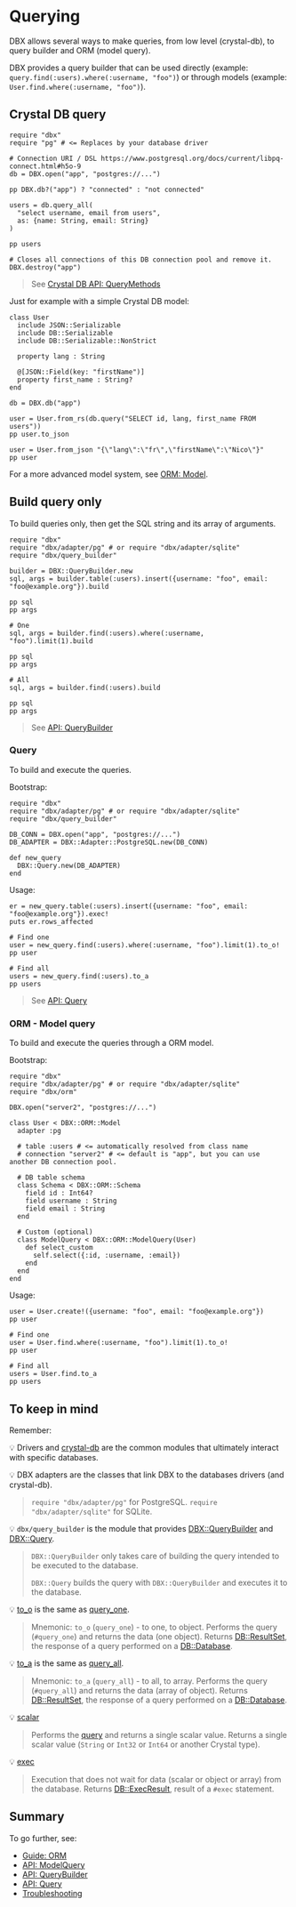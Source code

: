 # Querying

DBX allows several ways to make queries, from low level (crystal-db),
to query builder and ORM (model query).

DBX provides a query builder that can be used directly (example: `query.find(:users).where(:username, "foo")`)
or through models (example: `User.find.where(:username, "foo")`).

## Crystal DB query

```crystal
require "dbx"
require "pg" # <= Replaces by your database driver

# Connection URI / DSL https://www.postgresql.org/docs/current/libpq-connect.html#h5o-9
db = DBX.open("app", "postgres://...")

pp DBX.db?("app") ? "connected" : "not connected"

users = db.query_all(
  "select username, email from users",
  as: {name: String, email: String}
)

pp users

# Closes all connections of this DB connection pool and remove it.
DBX.destroy("app")
```

> See [Crystal DB API: QueryMethods](https://crystal-lang.github.io/crystal-db/api/latest/DB/QueryMethods.html)

Just for example with a simple Crystal DB model:

```crystal
class User
  include JSON::Serializable
  include DB::Serializable
  include DB::Serializable::NonStrict

  property lang : String

  @[JSON::Field(key: "firstName")]
  property first_name : String?
end

db = DBX.db("app")

user = User.from_rs(db.query("SELECT id, lang, first_name FROM users"))
pp user.to_json

user = User.from_json "{\"lang\":\"fr\",\"firstName\":\"Nico\"}"
pp user
```

For a more advanced model system, see [ORM: Model](/guide/orm/model.md).

## Build query only

To build queries only, then get the SQL string and its array of arguments.

```crystal
require "dbx"
require "dbx/adapter/pg" # or require "dbx/adapter/sqlite"
require "dbx/query_builder"

builder = DBX::QueryBuilder.new
sql, args = builder.table(:users).insert({username: "foo", email: "foo@example.org"}).build

pp sql
pp args

# One
sql, args = builder.find(:users).where(:username, "foo").limit(1).build

pp sql
pp args

# All
sql, args = builder.find(:users).build

pp sql
pp args
```

> See [API: QueryBuilder](https://nicolab.github.io/crystal-dbx/DBX/QueryBuilder.html)

### Query

To build and execute the queries.

Bootstrap:

```crystal
require "dbx"
require "dbx/adapter/pg" # or require "dbx/adapter/sqlite"
require "dbx/query_builder"

DB_CONN = DBX.open("app", "postgres://...")
DB_ADAPTER = DBX::Adapter::PostgreSQL.new(DB_CONN)

def new_query
  DBX::Query.new(DB_ADAPTER)
end
```

Usage:

```crystal
er = new_query.table(:users).insert({username: "foo", email: "foo@example.org"}).exec!
puts er.rows_affected

# Find one
user = new_query.find(:users).where(:username, "foo").limit(1).to_o!
pp user

# Find all
users = new_query.find(:users).to_a
pp users
```

> See [API: Query](https://nicolab.github.io/crystal-dbx/DBX/Query.html)

### ORM - Model query

To build and execute the queries through a ORM model.

Bootstrap:

```crystal
require "dbx"
require "dbx/adapter/pg" # or require "dbx/adapter/sqlite"
require "dbx/orm"

DBX.open("server2", "postgres://...")

class User < DBX::ORM::Model
  adapter :pg

  # table :users # <= automatically resolved from class name
  # connection "server2" # <= default is "app", but you can use another DB connection pool.

  # DB table schema
  class Schema < DBX::ORM::Schema
    field id : Int64?
    field username : String
    field email : String
  end

  # Custom (optional)
  class ModelQuery < DBX::ORM::ModelQuery(User)
    def select_custom
      self.select({:id, :username, :email})
    end
  end
end
```

Usage:

```crystal
user = User.create!({username: "foo", email: "foo@example.org"})
pp user

# Find one
user = User.find.where(:username, "foo").limit(1).to_o!
pp user

# Find all
users = User.find.to_a
pp users
```

## To keep in mind

Remember:

💡 Drivers and [crystal-db](https://crystal-lang.github.io/crystal-db/api/latest/index.html) are the common modules that ultimately interact with specific databases.

💡 DBX adapters are the classes that link DBX to the databases drivers (and crystal-db).

> `require "dbx/adapter/pg"` for PostgreSQL.
> `require "dbx/adapter/sqlite"` for SQLite.

💡 `dbx/query_builder` is the module that provides [DBX::QueryBuilder](https://nicolab.github.io/crystal-dbx/DBX/QueryBuilder.html) and [DBX::Query](https://nicolab.github.io/crystal-dbx/DBX/Query.html).

> `DBX::QueryBuilder` only takes care of building the query intended to be executed to the database.
>
> `DBX::Query` builds the query with `DBX::QueryBuilder` and executes it to the database.

💡 [to_o](https://nicolab.github.io/crystal-dbx/DBX/Query.html#to_o(astypes)-instance-method) is the same as [query_one](https://nicolab.github.io/crystal-dbx/DBX/Query.html#query_one(astypes)-instance-method).

> Mnemonic: `to_o` (`query_one`) - to one, to object.
> Performs the query (`#query_one`) and returns the data (one object).
> Returns [DB::ResultSet](https://crystal-lang.github.io/crystal-db/api/latest/DB/ResultSet.html), the response of a query performed on a [DB::Database](https://crystal-lang.github.io/crystal-db/api/latest/DB/Database.html).

💡 [to_a](https://nicolab.github.io/crystal-dbx/DBX/Query.html#to_a(astypes)-instance-method) is the same as [query_all](https://nicolab.github.io/crystal-dbx/DBX/Query.html#query_all(astypes)-instance-method).

> Mnemonic: `to_a` (`query_all`) - to all, to array.
> Performs the query (`#query_all`) and returns the data (array of object).
> Returns [DB::ResultSet](https://crystal-lang.github.io/crystal-db/api/latest/DB/ResultSet.html), the response of a query performed on a [DB::Database](https://crystal-lang.github.io/crystal-db/api/latest/DB/Database.html).

💡 [scalar](https://nicolab.github.io/crystal-dbx/DBX/Query.html#scalar-instance-method)

> Performs the [query](https://nicolab.github.io/crystal-dbx/DBX/Query.html#query-instance-method) and returns a single scalar value.
> Returns a single scalar value (`String` or `Int32` or `Int64` or another Crystal type).

💡 [exec](https://nicolab.github.io/crystal-dbx/DBX/Query.html#exec-instance-method)

> Execution that does not wait for data (scalar or object or array) from the database.
> Returns [DB::ExecResult](https://crystal-lang.github.io/crystal-db/api/latest/DB/ExecResult.html), result of a `#exec` statement.

## Summary

To go further, see:

* [Guide: ORM](/guide/orm/README.md)
* [API: ModelQuery](https://nicolab.github.io/crystal-dbx/DBX/ORM/ModelQuery.html)
* [API: QueryBuilder](https://nicolab.github.io/crystal-dbx/DBX/QueryBuilder.html)
* [API: Query](https://nicolab.github.io/crystal-dbx/DBX/Query.html)
* [Troubleshooting](/guide/troubleshooting.md)
